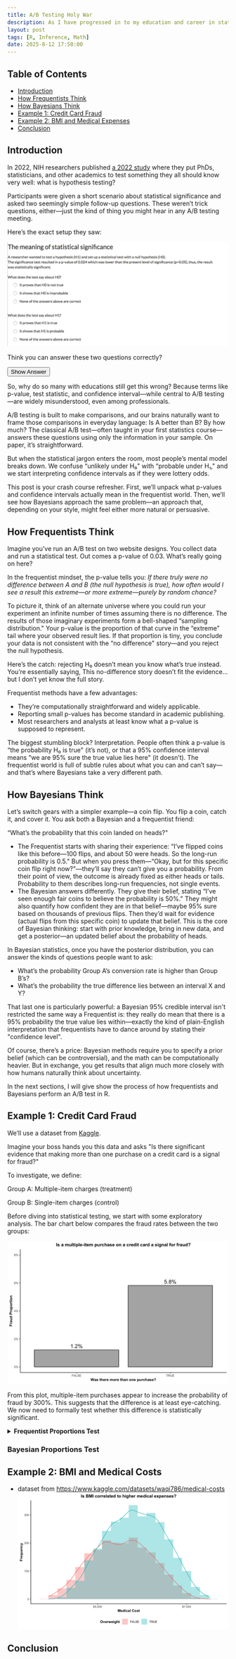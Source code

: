 ```yaml
---
title: A/B Testing Holy War
description: As I have progressed in to my education and career in statistical inference, I have heard from various professionals, strategy leaders, and peers about how frustrating interpreting statistics results can be. Here I unpack how both classical and Bayesian statisticians understand uncertainty, handle evidence, and guide decision-making. I'll also provide for R enthusiasts the right playground to perform their own hypothesis tests.
layout: post
tags: [R, Inference, Math]
date: 2025-8-12 17:50:00
---
```


## Table of Contents
- [Introduction](#introduction)
- [How Frequentists Think](#how-frequentists-think)
- [How Bayesians Think](#how)
- [Example 1: Credit Card Fraud](#example-1-credit-card-fraud)
- [Example 2: BMI and Medical Expenses](#example-2-bmi-and-medical-costs)
- [Conclusion](#conclusion)

## Introduction

In 2022, NIH researchers published [a 2022 study](https://pmc.ncbi.nlm.nih.gov/articles/PMC9383044/) where they put PhDs, statisticians, and other academics to test something they all should know very well: what is hypothesis testing?

Participants were given a short scenario about statistical significance and asked two seemingly simple follow-up questions. These weren’t trick questions, either—just the kind of thing you might hear in any A/B testing meeting.

Here’s the exact setup they saw:

![fig1](/assets/ABTest/intro.png)

Think you can answer these two questions correctly?

<button type="button" onclick="toggleSpoiler('spoilerContent')">Show Answer</button>
<blockquote id="spoilerContent" style="display:none; font-weight:bold">
    Both are "None of the above answers are correct"
</blockquote>

<script>
function toggleSpoiler(id) {
    var content = document.getElementById(id);
    if (content.style.display === 'none' || content.style.display === '') {
        content.style.display = 'block'; // Or 'inline', 'flex', etc., depending on desired layout
    } else {
        content.style.display = 'none';
    }
}
</script>

So, why do so many with educations still get this wrong?
Because terms like p-value, test statistic, and confidence interval—while central to A/B testing—are widely misunderstood, even among professionals.

A/B testing is built to make comparisons, and our brains naturally want to frame those comparisons in everyday language: Is A better than B? By how much? The classical A/B test—often taught in your first statistics course—answers these questions using only the information in your sample. On paper, it’s straightforward.

But when the statistical jargon enters the room, most people’s mental model breaks down. We confuse “unlikely under H₀" with “probable under H₁," and we start interpreting confidence intervals as if they were lottery odds.

This post is your crash course refresher. First, we’ll unpack what p-values and confidence intervals actually mean in the frequentist world. Then, we’ll see how Bayesians approach the same problem—an approach that, depending on your style, might feel either more natural or persuasive.

## How Frequentists Think

Imagine you’ve run an A/B test on two website designs. You collect data and run a statistical test. Out comes a p-value of 0.03. What’s really going on here?

In the frequentist mindset, the p-value tells you: *If there truly were no difference between A and B (the null hypothesis is true), how often would I see a result this extreme—or more extreme—purely by random chance?*

To picture it, think of an alternate universe where you could run your experiment an infinite number of times assuming there is no difference. The results of those imaginary experiments form a bell-shaped “sampling distribution." Your p-value is the proportion of that curve in the “extreme" tail where your observed result lies. If that proportion is tiny, you conclude your data is not consistent with the “no difference" story—and you reject the null hypothesis.

Here’s the catch: rejecting H₀ doesn’t mean you know what’s true instead. You’re essentially saying, This no-difference story doesn’t fit the evidence… but I don’t yet know the full story.

Frequentist methods have a few advantages:

- They’re computationally straightforward and widely applicable.
- Reporting small p-values has become standard in academic publishing.
- Most researchers and analysts at least know what a p-value is supposed to represent.

The biggest stumbling block? Interpretation. People often think a p-value is “the probability H₀ is true" (it’s not), or that a 95% confidence interval means “we are 95% sure the true value lies here" (it doesn’t). The frequentist world is full of subtle rules about what you can and can’t say—and that’s where Bayesians take a very different path.

## How Bayesians Think

Let’s switch gears with a simpler example—a coin flip. You flip a coin, catch it, and cover it. You ask both a Bayesian and a frequentist friend:

“What’s the probability that this coin landed on heads?"

- The Frequentist starts with sharing their experience: “I’ve flipped coins like this before—100 flips, and about 50 were heads. So the long-run probability is 0.5." But when you press them—“Okay, but for this specific coin flip right now?"—they’ll say they can’t give you a probability. From their point of view, the outcome is already fixed as either heads or tails. Probability to them describes long-run frequencies, not single events.
- The Bayesian answers differently. They give their belief, stating “I’ve seen enough fair coins to believe the probability is 50%." They might also quantify how confident they are in that belief—maybe 95% sure based on thousands of previous flips. Then they’d wait for evidence (actual flips from this specific coin) to update that belief. This is the core of Bayesian thinking: start with prior knowledge, bring in new data, and get a posterior—an updated belief about the probability of heads.

In Bayesian statistics, once you have the posterior distribution, you can answer the kinds of questions people want to ask:
- What’s the probability Group A’s conversion rate is higher than Group B’s?
- What’s the probability the true difference lies between an interval X and Y?

That last one is particularly powerful: a Bayesian 95% credible interval isn't restricted the same way a Frequentist is: they really do mean that there is a 95% probability the true value lies within—exactly the kind of plain-English interpretation that frequentists have to dance around by stating their "confidence level".

Of course, there’s a price: Bayesian methods require you to specify a prior belief (which can be controversial), and the math can be computationally heavier. But in exchange, you get results that align much more closely with how humans naturally think about uncertainty.

In the next sections, I will give show the process of how frequentists and Bayesians perform an A/B test in R. 

## Example 1: Credit Card Fraud

We’ll use a dataset from [Kaggle](https://www.kaggle.com/datasets/younusmohamed/payment-fraud-empowering-financial-security?select=payment_fraud.csv).

Imagine your boss hands you this data and asks "Is there significant evidence that making more than one purchase on a credit card is a signal for fraud?"

To investigate, we define:

Group A: Multiple-item charges (treatment)

Group B: Single-item charges (control)

Before diving into statistical testing, we start with some exploratory analysis. The bar chart below compares the fraud rates between the two groups:

![fig2.1](/assets/ABTest/prop_eda.png)

From this plot, multiple-item purchases appear to increase the probability of fraud by 300%. This suggests that the difference is at least eye-catching. We now need to formally test whether this difference is statistically significant.

<details>
<summary><strong>Frequentist Proportions Test</strong></summary>

Let's determine whether multiple-item credit card purchases have a significantly higher fraud rate than single-item purchases.  

To follow along, download the dataset from [Kaggle](https://www.kaggle.com/datasets/younusmohamed/payment-fraud-empowering-financial-security?select=payment_fraud.csv) and run the following setup code:

```r
library(tidyverse) # install.packages(tidyverse)
library(tidymodels) # install.packages(tidymodels)

data <- read_csv("payment_fraud.csv") %>% 
  rename(X = numItems, Y = label) %>% 
  select(X, Y)

# Convert to binary indicators
data$Y <- ifelse(data$Y == 1, T, F) # fraud?
data$X <- ifelse(data$X > 1, T, F) # >1 purchase?

# Compute group-level stats
group_stats <- data %>% 
    group_by(X) %>% 
    summarise(Prop = mean(Y), Sum = sum(Y), N = n())
gA <- group_stats[2,] # Multiple-item group
gB <- group_stats[1,] # Single-item group
```

#### Step 1. Hypotheses 

We begin by stating the null and alternative hypotheses:
- Null $H_0$: $p_A - p_B = 0$ (fraud rates are the same for both groups)
- Alternative $H_1$: $p_A - p_B \neq 0$ (fraud rates differ)

We’ll also choose a significance level, $\alpha = 0.05$, as our decision cutoff.

```r
exp_diff <- 0 # null hypothesis difference
obs_diff <- gA$Prop - gB$Prop
alpha <- 0.05 # cutoff
```

#### Step 2: Check Assumptions

The two-proportion z-test assumes:
- Random and independent samples
- Each group has at least 5 (preferably 10) “successes” and “failures”

```r
gA$N * gA$Prop > 5
gA$N * (1-gA$Prop) > 5
gB$N * gB$Prop > 5
gB$N * (1-gB$Prop) > 5
```

#### Step 3: Standard Error
- Unpooled: For confidence intervals
- Pooled: For hypothesis testing and p-values

```
# unpooled (for CI)
SE_u <- sqrt(((gA$Prop) * (1 - gA$Prop)) / gA$N + ((gB$Prop) * (1 - gB$Prop)) / gB$N)

# pooled (for p-value)
p_hat <- (gA$Sum + gB$Sum) / (gA$N + gB$N)
SE_p <- sqrt(p_hat * (1-p_hat) * (1/gA$N + 1/gB$N))
```

#### Step 4. Run the test 
We can calculate the z-score and p-value manually, or use built-in R functions.

Method 1: Manual
```
z_val <- (obs_difference - exp_difference) / SE_p

# Compute p-value
p_val <- 2*pnorm(q = abs(z_val), lower.tail = F) # multiply by 2 for two-sided
paste("Z-score", round(z_val, 2))
paste("p-value", p_val) # definitely significant 

# Compute confidence interval of difference
lwr = obs_difference - qnorm(1-alpha/2) * SE_u
upr = obs_difference + qnorm(1-alpha/2) * SE_u
paste("Observed Difference")
paste(obs_difference)
paste("Observed Difference Confidence Interval:")
paste("[", lwr, ", ", upr, "]", sep = "")
```

Method 2: base R `prop.test()`
```
prop.test(x = c(gA$Sum, gB$Sum), n = c(gA$N, gB$N), 
          alternative = "two.sided", correct = F)
```

Method 3: tidymodels `prop_test()`
```
data %>% 
  prop_test(Y ~ X, order = c("TRUE", "FALSE"), 
            correct = F, z = TRUE)
```
</details> 

### Bayesian Proportions Test




## Example 2: BMI and Medical Costs

- dataset from https://www.kaggle.com/datasets/waqi786/medical-costs
![fig3.1](/assets/ABTest/mean_eda.png)


## Conclusion


